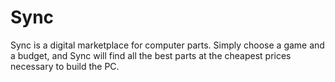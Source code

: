 # Sync
Sync is a digital marketplace for computer parts. Simply choose a game and a budget, and Sync will find all the best parts at the cheapest prices necessary to build the PC.
